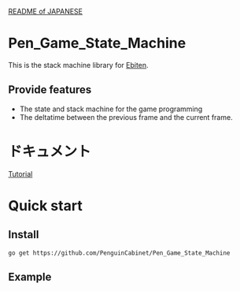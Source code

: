 [README of JAPANESE](./README.md)
# Pen_Game_State_Machine

This is the stack machine library for [Ebiten](https://ebiten.org/).
## Provide features
* The state and stack machine for the game programming
* The deltatime between the previous frame and the current frame.

# ドキュメント
[Tutorial](doc/Tutorial_en.md)

# Quick start

## Install
```shell
go get https://github.com/PenguinCabinet/Pen_Game_State_Machine
```

## Example
